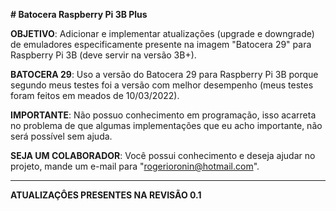 **# Batocera Raspberry Pi 3B Plus**

**OBJETIVO**:
Adicionar e implementar atualizações (upgrade e downgrade) de emuladores especificamente presente na imagem "Batocera 29" para Raspberry Pi 3B (deve servir na versão 3B+).

**BATOCERA 29**:
Uso a versão do Batocera 29 para Raspberry Pi 3B porque segundo meus testes foi a versão com melhor desempenho (meus testes foram feitos em meados de 10/03/2022).

**IMPORTANTE**:
Não possuo conhecimento em programação, isso acarreta no problema de que algumas implementações que eu acho importante, não será possível sem ajuda.

**SEJA UM COLABORADOR**:
Você possui conhecimento e deseja ajudar no projeto, mande um e-mail para "rogerioronin@hotmail.com".

-----------------------------------------------------------------------------------------------------------------------------------------------------------

**ATUALIZAÇÔES PRESENTES NA REVISÃO 0.1**
